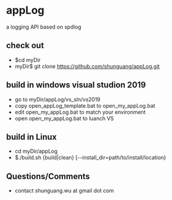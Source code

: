 # appLog
a logging API based on spdlog

## check out
- $cd myDir
- myDir$ git clone https://github.com/shunguang/appLog.git

## build in windows visual studion 2019 
- go to myDir/appLog/vs_sln/vs2019
- copy open_appLog_template.bat to open_my_appLog.bat
- edit open_my_appLog.bat to match your environment
- open open_my_appLog.bat to luanch VS

## build in Linux
- cd myDir/appLog
- $./build.sh {build|clean} [--install_dir=path/to/install/location}

## Questions/Comments
- contact shunguang.wu at gmail dot com

 